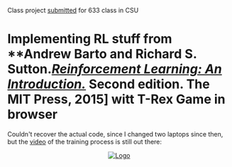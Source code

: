 Class project [submitted](https://drive.google.com/file/d/1Jb611T8DZr1AreRpRU-b2-4Xez0ZQBNM/view?usp=sharing) for 633 class in CSU

Implementing RL stuff from **Andrew Barto and Richard S. Sutton.[**_Reinforcement Learning: An Introduction._**](https://web.stanford.edu/class/psych209/Readings/SuttonBartoIPRLBook2ndEd.pdf) **Second edition. The MIT Press, 2015**] witt T-Rex Game in browser
=======

Couldn't recover the actual code, since I changed two laptops since then, but the [video](https://www.youtube.com/watch?v=B6OjPTwZ6Qs) of the training process is still out there:

<p align="center">
  <a href="https://www.youtube.com/watch?v=B6OjPTwZ6Qs">
    <img src="https://raw.githubusercontent.com/kkarimov/T_Rex_DQN/master/thumbnail.png" alt="Logo">
</p>

